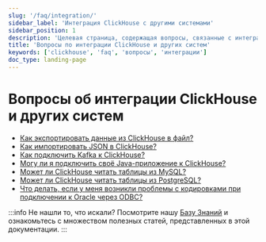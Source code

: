```yaml
---
slug: '/faq/integration/'
sidebar_label: 'Интеграция ClickHouse с другими системами'
sidebar_position: 1
description: 'Целевая страница, содержащая вопросы, связанные с интеграцией ClickHouse'
title: 'Вопросы по интеграции ClickHouse и других систем'
keywords: ['clickhouse', 'faq', 'вопросы', 'интеграции']
doc_type: landing-page
---
```

# Вопросы об интеграции ClickHouse и других систем

- [Как экспортировать данные из ClickHouse в файл?](https://clickhouse.com/docs/knowledgebase/file-export)
- [Как импортировать JSON в ClickHouse?](/integrations/data-ingestion/data-formats/json/intro.md)
- [Как подключить Kafka к ClickHouse?](/integrations/data-ingestion/kafka/index.md)
- [Могу ли я подключить своё Java-приложение к ClickHouse?](/integrations/data-ingestion/dbms/jdbc-with-clickhouse.md)
- [Может ли ClickHouse читать таблицы из MySQL?](/integrations/mysql)
- [Может ли ClickHouse читать таблицы из PostgreSQL?](/integrations/data-ingestion/dbms/postgresql/connecting-to-postgresql.md)
- [Что делать, если у меня возникли проблемы с кодировками при подключении к Oracle через ODBC?](/faq/integration/oracle-odbc.md)

:::info Не нашли то, что искали?
Посмотрите нашу [Базу Знаний](/knowledgebase/) и ознакомьтесь с множеством полезных статей, представленных в этой документации.
:::